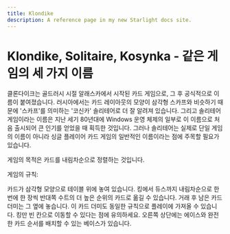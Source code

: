 ```yaml
---
title: Klondike
description: A reference page in my new Starlight docs site.
---
```


# Klondike, Solitaire, Kosynka - 같은 게임의 세 가지 이름

클론다이크는 골드러시 시절 알래스카에서 시작된 카드 게임으로, 그 후 공식적으로 이름이 붙여졌습니다. 러시아에서는 카드 레이아웃의 모양이 삼각형 스카프와 비슷하기 때문에 '스카프'를 의미하는 '코신카' 솔리테어로 더 잘 알려져 있습니다. 그리고 솔리테어 게임이라는 이름은 지난 세기 80년대에 Windows 운영 체제의 일부로 이 이름으로 처음 출시되어 큰 인기를 얻었을 때 획득한 것입니다. 그러나 솔리테어는 실제로 단일 게임의 이름이 아니라 싱글 플레이어 카드 게임의 일반적인 이름이라는 점에 주목할 필요가 있습니다.

게임의 목적은 카드를 내림차순으로 정렬하는 것입니다.

게임의 규칙:

카드가 삼각형 모양으로 테이블 위에 놓여 있습니다. 킹에서 듀스까지 내림차순으로 한 번에 한 장씩 반대쪽 수트의 더 높은 순위의 카드로 옮길 수 있습니다. 거래 후 남은 카드 더미는 그 옆에 놓습니다. 이 카드 더미도 동일한 규칙으로 플레이에 가져올 수 있습니다. 킹만 빈 칸으로 이동할 수 있다는 점에 유의하세요. 오른쪽 상단에는 에이스와 완전한 카드 순서를 배치할 수 있는 베이스가 있습니다.